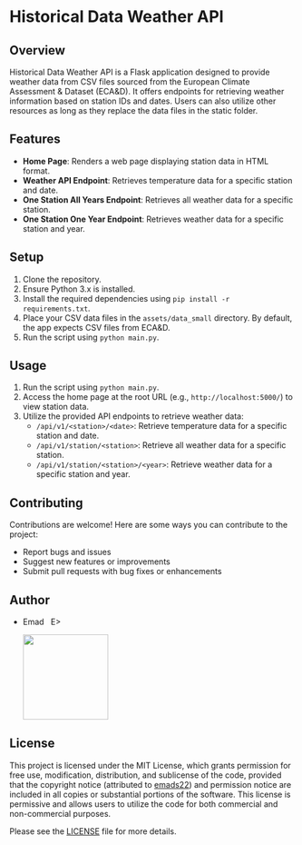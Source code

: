 # Historical Data Weather API

## Overview
Historical Data Weather API is a Flask application designed to provide weather data from CSV files sourced from the European Climate Assessment & Dataset (ECA&D). It offers endpoints for retrieving weather information based on station IDs and dates. Users can also utilize other resources as long as they replace the data files in the static folder.

## Features
- **Home Page**: Renders a web page displaying station data in HTML format.
- **Weather API Endpoint**: Retrieves temperature data for a specific station and date.
- **One Station All Years Endpoint**: Retrieves all weather data for a specific station.
- **One Station One Year Endpoint**: Retrieves weather data for a specific station and year.

## Setup
1. Clone the repository.
2. Ensure Python 3.x is installed.
3. Install the required dependencies using `pip install -r requirements.txt`.
4. Place your CSV data files in the `assets/data_small` directory. By default, the app expects CSV files from ECA&D.
5. Run the script using `python main.py`.

## Usage
1. Run the script using `python main.py`.
2. Access the home page at the root URL (e.g., `http://localhost:5000/`) to view station data.
3. Utilize the provided API endpoints to retrieve weather data:
   - `/api/v1/<station>/<date>`: Retrieve temperature data for a specific station and date.
   - `/api/v1/station/<station>`: Retrieve all weather data for a specific station.
   - `/api/v1/station/<station>/<year>`: Retrieve weather data for a specific station and year.

## Contributing
Contributions are welcome! Here are some ways you can contribute to the project:
- Report bugs and issues
- Suggest new features or improvements
- Submit pull requests with bug fixes or enhancements

## Author
- Emad &nbsp; E>
  
  [<img src="https://img.shields.io/badge/GitHub-Profile-blue?logo=github" width="150">](https://github.com/emads22)

## License
This project is licensed under the MIT License, which grants permission for free use, modification, distribution, and sublicense of the code, provided that the copyright notice (attributed to [emads22](https://github.com/emads22)) and permission notice are included in all copies or substantial portions of the software. This license is permissive and allows users to utilize the code for both commercial and non-commercial purposes.

Please see the [LICENSE](LICENSE) file for more details.